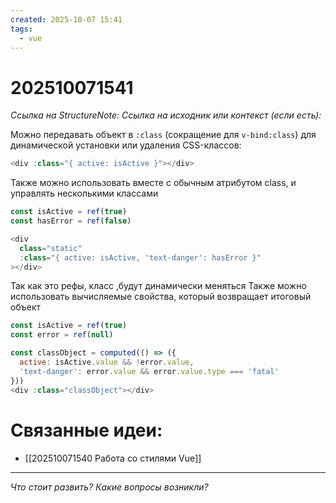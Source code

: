 ```yaml
---
created: 2025-10-07 15:41
tags:
  - vue
---
```

# 202510071541
*Ссылка на StructureNote:*
*Ссылка на исходник или контекст (если есть):* 

Можно передавать объект в `:class` (сокращение для `v-bind:class`) для динамической установки или удаления CSS-классов:
```js
<div :class="{ active: isActive }"></div>
```
Также можно использовать вместе с обычным атрибутом class, и управлять несколькими классами
```js
const isActive = ref(true)
const hasError = ref(false)

<div
  class="static"
  :class="{ active: isActive, 'text-danger': hasError }"
></div>
```
Так как это рефы, класс ,будут динамически меняться
Также можно использовать вычисляемые свойства, который возвращает итоговый объект
```js
const isActive = ref(true)
const error = ref(null)

const classObject = computed(() => ({
  active: isActive.value && !error.value,
  'text-danger': error.value && error.value.type === 'fatal'
}))
<div :class="classObject"></div>
```
# Связанные идеи:
* [[202510071540 Работа со стилями Vue]]
---

*Что стоит развить? Какие вопросы возникли?*